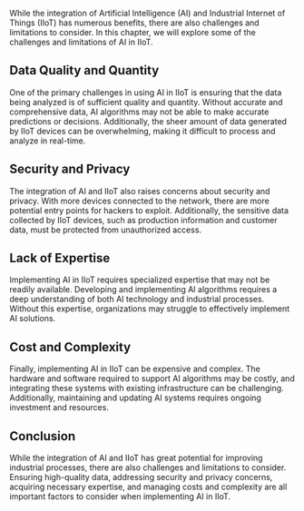 
While the integration of Artificial Intelligence (AI) and Industrial Internet of Things (IIoT) has numerous benefits, there are also challenges and limitations to consider. In this chapter, we will explore some of the challenges and limitations of AI in IIoT.

Data Quality and Quantity
-------------------------

One of the primary challenges in using AI in IIoT is ensuring that the data being analyzed is of sufficient quality and quantity. Without accurate and comprehensive data, AI algorithms may not be able to make accurate predictions or decisions. Additionally, the sheer amount of data generated by IIoT devices can be overwhelming, making it difficult to process and analyze in real-time.

Security and Privacy
--------------------

The integration of AI and IIoT also raises concerns about security and privacy. With more devices connected to the network, there are more potential entry points for hackers to exploit. Additionally, the sensitive data collected by IIoT devices, such as production information and customer data, must be protected from unauthorized access.

Lack of Expertise
-----------------

Implementing AI in IIoT requires specialized expertise that may not be readily available. Developing and implementing AI algorithms requires a deep understanding of both AI technology and industrial processes. Without this expertise, organizations may struggle to effectively implement AI solutions.

Cost and Complexity
-------------------

Finally, implementing AI in IIoT can be expensive and complex. The hardware and software required to support AI algorithms may be costly, and integrating these systems with existing infrastructure can be challenging. Additionally, maintaining and updating AI systems requires ongoing investment and resources.

Conclusion
----------

While the integration of AI and IIoT has great potential for improving industrial processes, there are also challenges and limitations to consider. Ensuring high-quality data, addressing security and privacy concerns, acquiring necessary expertise, and managing costs and complexity are all important factors to consider when implementing AI in IIoT.
